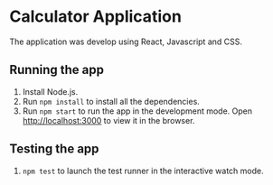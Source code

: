 # Calculator Application

The application was develop using React, Javascript and CSS.

## Running the app
1. Install Node.js.
2. Run `npm install` to install all the dependencies.
3. Run `npm start` to run the app in the development mode. Open [http://localhost:3000](http://localhost:3000) to view it in the browser.

## Testing the app
1. `npm test` to launch the test runner in the interactive watch mode.

